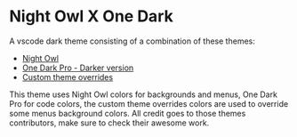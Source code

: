 # Night Owl X One Dark

A vscode dark theme consisting of a combination of these themes:

- [Night Owl](https://marketplace.visualstudio.com/items?itemName=sdras.night-owl)
- [One Dark Pro - Darker version](https://marketplace.visualstudio.com/items?itemName=zhuangtongfa.Material-theme)
- [Custom theme overrides](./src/theme-overrides.json)

This theme uses Night Owl colors for backgrounds and menus, One Dark Pro for
code colors, the custom theme overrides colors are used to override some menus
background colors. All credit goes to those themes contributors, make sure to
check their awesome work.
